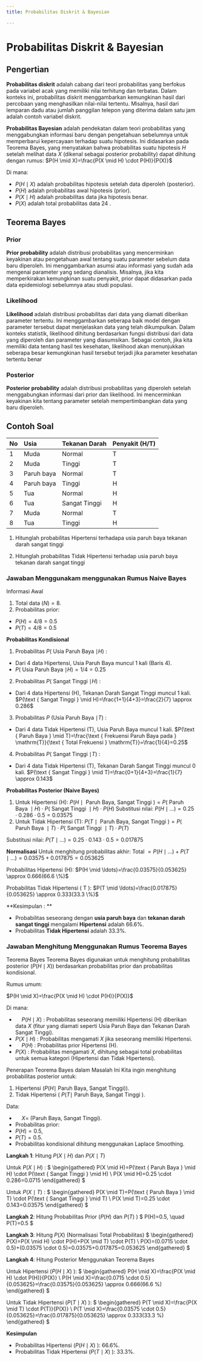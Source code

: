 ```yaml
---
title: Probabilitas Diskrit & Bayesian

---
```


# Probabilitas Diskrit & Bayesian

## Pengertian

**Probabilitas diskrit** adalah cabang dari teori probabilitas yang berfokus pada variabel acak yang memiliki nilai terhitung dan terbatas. Dalam konteks ini, probabilitas diskrit menggambarkan kemungkinan hasil dari percobaan yang menghasilkan nilai-nilai tertentu. Misalnya, hasil dari lemparan dadu atau jumlah panggilan telepon yang diterima dalam satu jam adalah contoh variabel diskrit.

**Probabilitas Bayesian** adalah pendekatan dalam teori probabilitas yang menggabungkan informasi baru dengan pengetahuan sebelumnya untuk memperbarui kepercayaan terhadap suatu hipotesis. Ini didasarkan pada Teorema Bayes, yang menyatakan bahwa probabilitas suatu hipotesis $H$ setelah melihat data $X$ (dikenal sebagai posterior probability) dapat dihitung dengan rumus:
$P(H \mid X)=\frac{P(X \mid H) \cdot P(H)}{P(X)}$

Di mana:
- $P(H \mid X)$ adalah probabilitas hipotesis setelah data diperoleh (posterior).
- $P(H)$ adalah probabilitas awal hipotesis (prior).
- $P(X \mid H)$ adalah probabilitas data jika hipotesis benar.
- $P(X)$ adalah total probabilitas data 24 .


## Teorema Bayes

### Prior
**Prior probability** adalah distribusi probabilitas yang mencerminkan keyakinan atau pengetahuan awal tentang suatu parameter sebelum data baru diperoleh. Ini menggambarkan asumsi atau informasi yang sudah ada mengenai parameter yang sedang dianalisis. Misalnya, jika kita memperkirakan kemungkinan suatu penyakit, prior dapat didasarkan pada data epidemiologi sebelumnya atau studi populasi.

### Likelihood
**Likelihood** adalah distribusi probabilitas dari data yang diamati diberikan parameter tertentu. Ini menggambarkan seberapa baik model dengan parameter tersebut dapat menjelaskan data yang telah dikumpulkan. Dalam konteks statistik, likelihood dihitung berdasarkan fungsi distribusi dari data yang diperoleh dan parameter yang diasumsikan. Sebagai contoh, jika kita memiliki data tentang hasil tes kesehatan, likelihood akan menunjukkan seberapa besar kemungkinan hasil tersebut terjadi jika parameter kesehatan tertentu benar

### Posterior

**Posterior probability** adalah distribusi probabilitas yang diperoleh setelah menggabungkan informasi dari prior dan likelihood. Ini mencerminkan keyakinan kita tentang parameter setelah mempertimbangkan data yang baru diperoleh.

## Contoh Soal

| No | Usia | Tekanan Darah | Penyakit (H/T) |
| :--- | :--- | :--- | :--- |
| 1 | Muda | Normal | T |
| 2 | Muda | Tinggi | T |
| 3 | Paruh baya | Normal | T |
| 4 | Paruh baya | Tinggi | H |
| 5 | Tua | Normal | H |
| 6 | Tua | Sangat Tinggi | H |
| 7 | Muda | Normal | T |
| 8 | Tua | Tinggi | H |

1. Hitunglah probabilitas Hipertensi terhadapa usia paruh baya tekanan darah sangat tinggi 

2. Hitunglah probabilitas Tidak  Hipertensi terhadap usia paruh baya tekanan darah sangat tinggi 

### Jawaban Menggunakam menggunakan Rumus Naive Bayes
Informasi Awal
1. Total data $(N)=8$.
2. Probabilitas prior:
- $P(H)=4 / 8=0.5$
- $P(T)=4 / 8=0.5$

**Probabilitas Kondisional**

1. Probabilitas $P($ Usia Paruh Baya $\mid H)$ :
- Dari 4 data Hipertensi, Usia Paruh Baya muncul 1 kali (Baris 4).
- $P($ Usia Paruh Baya $\mid H)=1 / 4=0.25$

2. Probabilitas $P($ Sangat Tinggi $\mid H)$ :
- Dari 4 data Hipertensi (H), Tekanan Darah Sangat Tinggi muncul 1 kali.
$P(\text { Sangat Tinggi } \mid H)=\frac{1+1}{4+3}=\frac{2}{7} \approx 0.286$
3. Probabilitas $P$ (Usia Paruh Baya $\mid T)$ :
- Dari 4 data Tidak Hipertensi (T), Usia Paruh Baya muncul 1 kali.
$P(\text { Paruh Baya } \mid T)=\frac{\text { Frekuensi Paruh Baya pada } \mathrm{T}}{\text { Total Frekuensi } \mathrm{T}}=\frac{1}{4}=0.25$

4. Probabilitas $P($ Sangat Tinggi $\mid T)$ :
- Dari 4 data Tidak Hipertensi (T), Tekanan Darah Sangat Tinggi muncul 0 kali.
$P(\text { Sangat Tinggi } \mid T)=\frac{0+1}{4+3}=\frac{1}{7} \approx 0.143$


**Probabilitas Posterior (Naive Bayes)**
1. Untuk Hipertensi (H):
$P(H \mid \text { Paruh Baya, Sangat Tinggi })=P(\text { Paruh Baya } \mid H) \cdot P(\text { Sangat Tinggi } \mid H) \cdot P(H)$
Substitusi nilai:
$P(H \mid \ldots)=0.25 \cdot 0.286 \cdot 0.5=0.03575$
2. Untuk Tidak Hipertensi (T):
$P(T \mid \text { Paruh Baya, Sangat Tinggi })=P(\text { Paruh Baya } \mid T) \cdot P(\text { Sangat Tinggi } \mid T) \cdot P(T)$

Substitusi nilai:
$P(T \mid \ldots)=0.25 \cdot 0.143 \cdot 0.5=0.017875$

**Normalisasi**
Untuk menghitung probabilitas akhir:
$\text { Total }=P(H \mid \ldots)+P(T \mid \ldots)=0.03575+0.017875=0.053625$

Probabilitas Hipertensi (H):
$P(H \mid \ldots)=\frac{0.03575}{0.053625} \approx 0.666(66.6 \%)$

Probabilitas Tidak Hipertensi ( T ):
$P(T \mid \ldots)=\frac{0.017875}{0.053625} \approx 0.333(33.3 \%)$

**Kesimpulan : **

* Probabilitas seseorang dengan **usia paruh baya** dan **tekanan darah sangat tinggi** mengalami **Hipertensi** adalah 66.6%.
* Probabilitas **Tidak Hipertensi** adalah 33.3%.


### Jawaban Menghitung Menggunakan Rumus Teorema Bayes

Teorema Bayes
Teorema Bayes digunakan untuk menghitung probabilitas posterior $(P(H \mid X))$  berdasarkan probabilitas prior dan probabilitas kondisional.

Rumus umum:

$P(H \mid X)=\frac{P(X \mid H) \cdot P(H)}{P(X)}$

Di mana:
- $\quad P(H \mid X)$ : Probabilitas seseorang memiliki Hipertensi (H) diberikan data $X$ (fitur yang diamati seperti Usia Paruh Baya dan Tekanan Darah Sangat Tinggi).
- $P(X \mid H)$ : Probabilitas mengamati $X$ jika seseorang memiliki Hipertensi.
- $\quad P(H)$ : Probabilitas prior Hipertensi (H).
- $P(X)$ : Probabilitas mengamati $X$, dihitung sebagai total probabilitas untuk semua kategori (Hipertensi dan Tidak Hipertensi).

Penerapan Teorema Bayes dalam Masalah Ini
Kita ingin menghitung probabilitas posterior untuk:
1. Hipertensi $(P(H \mid$ Paruh Baya, Sangat Tinggi)).
2. Tidak Hipertensi ( $P(T \mid$ Paruh Baya, Sangat Tinggi $)$.

Data:
- $\quad X=$ (Paruh Baya, Sangat Tinggi).
- Probabilitas prior:
- $P(H)=0.5$,
- $P(T)=0.5$.
- Probabilitas kondisional dihitung menggunakan Laplace Smoothing.

**Langkah 1**: Hitung $P(X \mid H)$ dan $P(X \mid T)$

Untuk $P(X \mid H)$ :
$
\begin{gathered}
P(X \mid H)=P(\text { Paruh Baya } \mid H) \cdot P(\text { Sangat Tinggi } \mid H) \\
P(X \mid H)=0.25 \cdot 0.286=0.0715
\end{gathered}
$

Untuk $P(X \mid T)$ :
$
\begin{gathered}
P(X \mid T)=P(\text { Paruh Baya } \mid T) \cdot P(\text { Sangat Tinggi } \mid T) \\
P(X \mid T)=0.25 \cdot 0.143=0.03575
\end{gathered}
$

**Langkah 2**: Hitung Probabilitas Prior $(P(H)$ dan $P(T)$ )
$
P(H)=0.5, \quad P(T)=0.5
$

**Langkah 3**: Hitung $P(X)$ (Normalisasi Total Probabilitas)
$
\begin{gathered}
P(X)=P(X \mid H) \cdot P(H)+P(X \mid T) \cdot P(T) \\
P(X)=(0.0715 \cdot 0.5)+(0.03575 \cdot 0.5)=0.03575+0.017875=0.053625
\end{gathered}
$

**Langkah 4**: Hitung Posterior Menggunakan Teorema Bayes

Untuk Hipertensi $(P(H \mid X)$ ):
$
\begin{gathered}
P(H \mid X)=\frac{P(X \mid H) \cdot P(H)}{P(X)} \\
P(H \mid X)=\frac{0.0715 \cdot 0.5}{0.053625}=\frac{0.03575}{0.053625} \approx 0.666(66.6 \%)
\end{gathered}
$

Untuk Tidak Hipertensi $(P(T \mid X)$ ):
$
\begin{gathered}
P(T \mid X)=\frac{P(X \mid T) \cdot P(T)}{P(X)} \\
P(T \mid X)=\frac{0.03575 \cdot 0.5}{0.053625}=\frac{0.017875}{0.053625} \approx 0.333(33.3 \%)
\end{gathered}
$

**Kesimpulan**
- Probabilitas Hipertensi $(P(H \mid X)$ ): 66.6\%.
- Probabilitas Tidak Hipertensi $(P(T \mid X)$ ): 33.3\%.